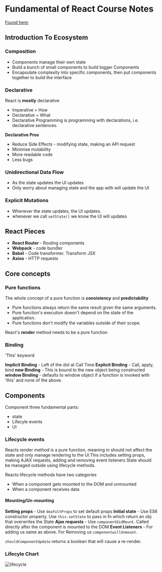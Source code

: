 # Fundamental of React Course Notes
[Found here](https://learn.tylermcginnis.com/);

## Introduction To Ecosystem

### Composition

  * Components manage their own state
  * Build a bunch of small components to build bigger Components
  * Encapsulate complexity into specific components, then put components together to build the interface

### Declarative

React is **mostly** declarative

  * Imperative = How
  * Declarative = What
  * Declarative Programming is programming with declarations, i.e. declarative sentences.

**Declarative Pros**

  * Reduce Side Effects - modifying state, making an API request
  * Minimise mutability
  * More readable code
  * Less bugs

### Unidirectional Data Flow

  * As the state updates the UI updates
  * Only worry about managing state and the app with will update the UI

### Explicit Mutations

  * Whenever the state updates, the UI updates.
  * whenever we call `setState()` we know the UI will updates


## React Pieces

  * **React Router** - Routing components
  * **Webpack** - code bundler
  * **Babel** - Code transformer. Transform JSX
  * **Axios** - HTTP requests

## Core concepts

### Pure functions

The whole concept of a pure function is **consistency** and **predictability**

* Pure functions always return the same result given the same arguments.
* Pure function's execution doesn't depend on the state of the application.
* Pure functions don't modify the variables outside of their scope.

React's **render** method needs to be a pure function


### Binding

'This' keyword

**Implicit Binding** - Left of the dot at Call Time
**Explicit Binding** - Call, apply, bind
**new Binding** - This is bound to the new object being constructed
**window Binding** -  defaults to window object if a function is invoked with 'this' and none of the above.

## Components

Component three fundamental parts:

* state
* Lifecyle events
* UI

### Lifecycle events

Reacts render method is a pure function, meaning in should not affect the state and only manage rendering to the UI.This includes setting props, making AJAX requests, adding and removing event listeners State should be managed outside using lifecycle methods.

Reacts lifecycle methods have two categories

* When a component gets mounted to the DOM and unmounted
* When a component receives data

#### Mounting/Un-mounting

**Setting props** - Use `deafultProps` to set default props
**Initial state** - Use ES6 constructor property. Use `this.setState` to pass in fn which return an obj that overwrites the State
**Ajax requests** - Use `componentDidMount`. Called directly after the component is mounted to the DOM
**Event Listeners** - For adding us same as above. For Removing us `componentwillUnmount`.

`shouldComponentUpdate` returns a boolean that will cause a re-render.

### Lifecyle Chart

![lifecycle](https://github.com/rossdowthwaite/react-fundamentals/blob/master/react-lifecycle.png?raw=true)
